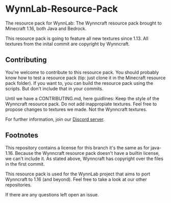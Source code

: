 # WynnLab-Resource-Pack
The resource pack for WynnLab:
The Wynncraft resource pack brought to Minecraft 1.16, both Java and Bedrock.

This resource pack is going to feature all new textures since 1.13. All textures from the inital commit are copyright by Wynncraft.

## Contributing
You're welcome to contribute to this resource pack. You should probably know how to test a resource pack (tip: just clone it in the Minecraft resource pack folder).
If you want to, you can build the resource pack using the scripts. But don't include that in your commits.

Until we have a CONTRIBUTING.md, here guidlines: Keep the style of the Wynncraft resource pack. Do not add inappropiate textures. 
Feel free to propose changes to textures we made. Not the Wynncraft textures.

For further information, join our [Discord server](https://www.wynnlab.tk/discord).

## Footnotes
This repository contains a license for this branch it's the same as for java-1.16. Because the Wynncraft resource pack doesn't have a builtin license, we can't include it. 
As stated above, Wynncraft has copyright over the files in the first commit.

This resource pack is used for the WynnLab project that aims to port Wynncraft to 1.16 (and beyond). Feel free to take a look at our other repositories.

If there are any questions left open an issue.
